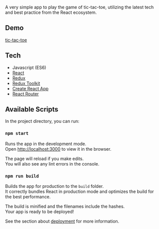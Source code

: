 A very simple app to play the game of tic-tac-toe, utilizing the latest tech and best practice from the React ecosystem. 

## Demo

[tic-tac-toe](https://tic-tac-toe.desmat.ca)


## Tech
- Javascript (ES6)
- [React](https://reactjs.org/)
- [Redux](https://redux.js.org/)
- [Redux Toolkit](https://redux-toolkit.js.org/)
- [Create React App](https://github.com/facebook/create-react-app)
- [React Router](https://reactrouter.com/)


## Available Scripts

In the project directory, you can run:

### `npm start`

Runs the app in the development mode.<br />
Open [http://localhost:3000](http://localhost:3000) to view it in the browser.

The page will reload if you make edits.<br />
You will also see any lint errors in the console.

### `npm run build`

Builds the app for production to the `build` folder.<br />
It correctly bundles React in production mode and optimizes the build for the best performance.

The build is minified and the filenames include the hashes.<br />
Your app is ready to be deployed!

See the section about [deployment](https://facebook.github.io/create-react-app/docs/deployment) for more information.
